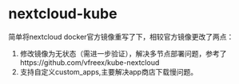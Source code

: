# nextcloud-kube
简单将nextcloud docker官方镜像重写了下，相较官方镜像更改了两点：
  1. 修改镜像为无状态（需进一步验证），解决多节点部署问题，参考了https://github.com/vfreex/kube-nextcloud
  2. 支持自定义custom_apps,主要解决app商店下载慢问题。
